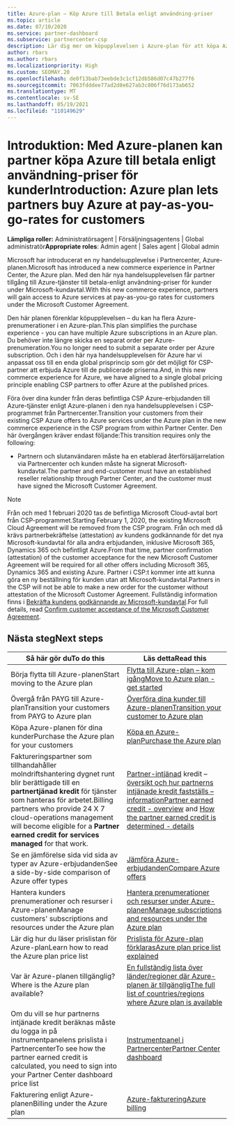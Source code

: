 ```yaml
---
title: Azure-plan – Köp Azure till Betala enligt användning-priser
ms.topic: article
ms.date: 07/10/2020
ms.service: partner-dashboard
ms.subservice: partnercenter-csp
description: Lär dig mer om köpupplevelsen i Azure-plan för att köpa Azure-tjänster till betala-enligt användning-priser för kunder. Lär dig även om nya säkerhetskrav.
author: rbars
ms.author: rbars
ms.localizationpriority: High
ms.custom: SEOMAY.20
ms.openlocfilehash: de0f13bab73eebde3c1cf12db586d07c47b277f6
ms.sourcegitcommit: 7063fdddee77ad2d8e627ab3c806f76d173ab652
ms.translationtype: MT
ms.contentlocale: sv-SE
ms.lasthandoff: 05/19/2021
ms.locfileid: "110149629"
---
```

# <a name="introduction-azure-plan-lets-partners-buy-azure-at-pay-as-you-go-rates-for-customers"></a><span data-ttu-id="dcd3a-104">Introduktion: Med Azure-planen kan partner köpa Azure till betala enligt användning-priser för kunder</span><span class="sxs-lookup"><span data-stu-id="dcd3a-104">Introduction: Azure plan lets partners buy Azure at pay-as-you-go-rates for customers</span></span>

<span data-ttu-id="dcd3a-105">**Lämpliga roller:** Administratörsagent | Försäljningsagentens | Global administratör</span><span class="sxs-lookup"><span data-stu-id="dcd3a-105">**Appropriate roles**: Admin agent | Sales agent | Global admin</span></span>

<span data-ttu-id="dcd3a-106">Microsoft har introducerat en ny handelsupplevelse i Partnercenter, Azure-planen.</span><span class="sxs-lookup"><span data-stu-id="dcd3a-106">Microsoft has introduced a new commerce experience in Partner Center, the Azure plan.</span></span>  <span data-ttu-id="dcd3a-107">Med den här nya handelsupplevelsen får partner tillgång till Azure-tjänster till betala-enligt användning-priser för kunder under Microsoft-kundavtal.</span><span class="sxs-lookup"><span data-stu-id="dcd3a-107">With this new commerce experience, partners will gain access to Azure services at pay-as-you-go rates for customers under the Microsoft Customer Agreement.</span></span>

<span data-ttu-id="dcd3a-108">Den här planen förenklar köpupplevelsen – du kan ha flera Azure-prenumerationer i en Azure-plan.</span><span class="sxs-lookup"><span data-stu-id="dcd3a-108">This plan simplifies the purchase experience - you can have multiple Azure subscriptions in an Azure plan.</span></span> <span data-ttu-id="dcd3a-109">Du behöver inte längre skicka en separat order per Azure-prenumeration.</span><span class="sxs-lookup"><span data-stu-id="dcd3a-109">You no longer need to submit a separate order per Azure subscription.</span></span> <span data-ttu-id="dcd3a-110">Och i den här nya handelsupplevelsen för Azure har vi anpassat oss till en enda global prisprincip som gör det möjligt för CSP-partner att erbjuda Azure till de publicerade priserna.</span><span class="sxs-lookup"><span data-stu-id="dcd3a-110">And, in this new commerce experience for Azure, we have aligned to a single global pricing principle enabling CSP partners to offer Azure at the published prices.</span></span>

<span data-ttu-id="dcd3a-111">Föra över dina kunder från deras befintliga CSP Azure-erbjudanden till Azure-tjänster enligt Azure-planen i den nya handelsupplevelsen i CSP-programmet från Partnercenter.</span><span class="sxs-lookup"><span data-stu-id="dcd3a-111">Transition your customers from their existing CSP Azure offers to Azure services under the Azure plan in the new commerce experience in the CSP program from within Partner Center.</span></span> <span data-ttu-id="dcd3a-112">Den här övergången kräver endast följande:</span><span class="sxs-lookup"><span data-stu-id="dcd3a-112">This transition requires only the following:</span></span>

- <span data-ttu-id="dcd3a-113">Partnern och slutanvändaren måste ha en etablerad återförsäljarrelation via Partnercenter och kunden måste ha signerat Microsoft-kundavtal.</span><span class="sxs-lookup"><span data-stu-id="dcd3a-113">The partner and end-customer must have an established reseller relationship through Partner Center, and the customer must have signed the Microsoft Customer Agreement.</span></span>

>[!Note]
><span data-ttu-id="dcd3a-114">Från och med 1 februari 2020 tas de befintliga Microsoft Cloud-avtal bort från CSP-programmet.</span><span class="sxs-lookup"><span data-stu-id="dcd3a-114">Starting February 1, 2020, the existing Microsoft Cloud Agreement will be removed from the CSP program.</span></span> <span data-ttu-id="dcd3a-115">Från och med då krävs partnerbekräftelse (attestation) av kundens godkännande för det nya Microsoft-kundavtal för alla andra erbjudanden, inklusive Microsoft 365, Dynamics 365 och befintligt Azure.</span><span class="sxs-lookup"><span data-stu-id="dcd3a-115">From that time, partner confirmation (attestation) of the customer acceptance for the new Microsoft Customer Agreement will be required for all other offers including Microsoft 365, Dynamics 365 and existing Azure.</span></span> <span data-ttu-id="dcd3a-116">Partner i CSP:t kommer inte att kunna göra en ny beställning för kunden utan att Microsoft-kundavtal.</span><span class="sxs-lookup"><span data-stu-id="dcd3a-116">Partners in the CSP will not be able to make a new order for the customer without attestation of the Microsoft Customer Agreement.</span></span> <span data-ttu-id="dcd3a-117">Fullständig information finns i [Bekräfta kundens godkännande av Microsoft-kundavtal](confirm-customer-agreement.md).</span><span class="sxs-lookup"><span data-stu-id="dcd3a-117">For full details, read [Confirm customer acceptance of the Microsoft Customer Agreement](confirm-customer-agreement.md).</span></span>


## <a name="next-steps"></a><span data-ttu-id="dcd3a-118">Nästa steg</span><span class="sxs-lookup"><span data-stu-id="dcd3a-118">Next steps</span></span>

|<span data-ttu-id="dcd3a-119">**Så här gör du**</span><span class="sxs-lookup"><span data-stu-id="dcd3a-119">**To do this**</span></span>   |<span data-ttu-id="dcd3a-120">**Läs detta**</span><span class="sxs-lookup"><span data-stu-id="dcd3a-120">**Read this**</span></span>   |
|------------------|---------------------|
|<span data-ttu-id="dcd3a-121">Börja flytta till Azure-planen</span><span class="sxs-lookup"><span data-stu-id="dcd3a-121">Start moving to the Azure plan</span></span>|[<span data-ttu-id="dcd3a-122">Flytta till Azure-plan – kom igång</span><span class="sxs-lookup"><span data-stu-id="dcd3a-122">Move to Azure plan - get started</span></span>](azure-plan-get-started.md)
|<span data-ttu-id="dcd3a-123">Övergå från PAYG till Azure-plan</span><span class="sxs-lookup"><span data-stu-id="dcd3a-123">Transition your customers from PAYG to Azure plan</span></span>|[<span data-ttu-id="dcd3a-124">Överföra dina kunder till Azure-planen</span><span class="sxs-lookup"><span data-stu-id="dcd3a-124">Transition your customer to Azure plan</span></span>](azure-plan-transition.md)|
|<span data-ttu-id="dcd3a-125">Köpa Azure-planen för dina kunder</span><span class="sxs-lookup"><span data-stu-id="dcd3a-125">Purchase the Azure plan for your customers</span></span>|[<span data-ttu-id="dcd3a-126">Köpa en Azure-plan</span><span class="sxs-lookup"><span data-stu-id="dcd3a-126">Purchase the Azure plan</span></span>](purchase-azure-plan.md)|
|<span data-ttu-id="dcd3a-127">Faktureringspartner som tillhandahåller molndriftshantering dygnet runt blir berättigade till en **partnertjänad kredit** för tjänster som hanteras för arbetet.</span><span class="sxs-lookup"><span data-stu-id="dcd3a-127">Billing partners who provide 24 X 7 cloud-operations management will become eligible for a **Partner earned credit for services managed** for that work.</span></span>|<span data-ttu-id="dcd3a-128">[Partner-intjänad](partner-earned-credit.md) kredit – [översikt och hur partnerns intjänade kredit fastställs – information](partner-earned-credit-explanation.md)</span><span class="sxs-lookup"><span data-stu-id="dcd3a-128">[Partner earned credit - overview](partner-earned-credit.md) and [How the partner earned credit is determined - details](partner-earned-credit-explanation.md)</span></span>|
|<span data-ttu-id="dcd3a-129">Se en jämförelse sida vid sida av typer av Azure-erbjudanden</span><span class="sxs-lookup"><span data-stu-id="dcd3a-129">See a side-by-side comparison of Azure offer types</span></span>|[<span data-ttu-id="dcd3a-130">Jämföra Azure-erbjudanden</span><span class="sxs-lookup"><span data-stu-id="dcd3a-130">Compare Azure offers</span></span>](compare-azure-offers.md)|
|<span data-ttu-id="dcd3a-131">Hantera kunders prenumerationer och resurser i Azure-planen</span><span class="sxs-lookup"><span data-stu-id="dcd3a-131">Manage customers' subscriptions and resources under the Azure plan</span></span>|[<span data-ttu-id="dcd3a-132">Hantera prenumerationer och resurser under Azure-planen</span><span class="sxs-lookup"><span data-stu-id="dcd3a-132">Manage subscriptions and resources under the Azure plan</span></span>](azure-plan-manage.md)|
|<span data-ttu-id="dcd3a-133">Lär dig hur du läser prislistan för Azure-plan</span><span class="sxs-lookup"><span data-stu-id="dcd3a-133">Learn how to read the Azure plan price list</span></span>   |[<span data-ttu-id="dcd3a-134">Prislista för Azure-plan förklaras</span><span class="sxs-lookup"><span data-stu-id="dcd3a-134">Azure plan price list explained</span></span>](azure-plan-price-list.md)|
|<span data-ttu-id="dcd3a-135">Var är Azure-planen tillgänglig?</span><span class="sxs-lookup"><span data-stu-id="dcd3a-135">Where is the Azure plan available?</span></span>|[<span data-ttu-id="dcd3a-136">En fullständig lista över länder/regioner där Azure-planen är tillgänglig</span><span class="sxs-lookup"><span data-stu-id="dcd3a-136">The full list of countries/regions where Azure plan is available</span></span>](https://query.prod.cms.rt.microsoft.com/cms/api/am/binary/RE3QN0x)
|<span data-ttu-id="dcd3a-137">Om du vill se hur partnerns intjänade kredit beräknas måste du logga in på instrumentpanelens prislista i Partnercenter</span><span class="sxs-lookup"><span data-stu-id="dcd3a-137">To see how the partner earned credit is calculated, you need to sign into your Partner Center dashboard price list</span></span>|[<span data-ttu-id="dcd3a-138">Instrumentpanel i Partnercenter</span><span class="sxs-lookup"><span data-stu-id="dcd3a-138">Partner Center dashboard</span></span>](https://partner.microsoft.com/dashboard/home)|
|<span data-ttu-id="dcd3a-139">Fakturering enligt Azure-planen</span><span class="sxs-lookup"><span data-stu-id="dcd3a-139">Billing under the Azure plan</span></span>|[<span data-ttu-id="dcd3a-140">Azure-fakturering</span><span class="sxs-lookup"><span data-stu-id="dcd3a-140">Azure billing</span></span>](azure-plan-billing.md)|